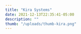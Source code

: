 ```yaml
---
title: "Kira Systems"
date: 2021-12-13T22:35:41-05:00
description: ""
thumb: "/uploads/thumb-kira.png"
---
```


